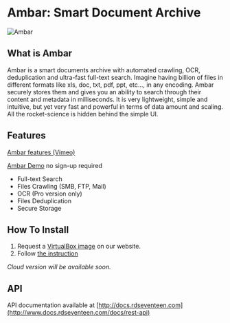 # Ambar: Smart Document Archive

![Ambar](http://ambar.rdseventeen.com/img/ui-mockup.jpg)

## What is Ambar

Ambar is a smart documents archive with automated crawling, OCR, deduplication and ultra-fast full-text search. Imagine having billion of files in different formats like xls, doc, txt, pdf, ppt, etc..., in any encoding. Ambar securely stores them and gives you an ability to search through their content and metadata in milliseconds. It is very lightweight, simple and intuitive, but yet very fast and powerful in terms of data amount and scaling. All the rocket-science is hidden behind the simple UI.

## Features

[Ambar features (Vimeo)](https://vimeo.com/202204412)

[Ambar Demo](http://ambardemo.rdseventeen.com/) no sign-up required

* Full-text Search
* Files Crawling (SMB, FTP, Mail)
* OCR (Pro version only)
* Files Deduplication
* Secure Storage

## How To Install

1. Request a [VirtualBox image](http://ambar.rdseventeen.com/) on our website.
2. Follow [the instruction](http://blog.rdseventeen.com/self-hosted-ambar-step-by-step-guide/)

_Cloud version will be available soon._

## API

API documentation available at [http://docs.rdseventeen.com](http://www.docs.rdseventeen.com/docs/rest-api)



